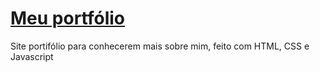 # <a target="_blank" href="">Meu portfólio</a>

Site portifólio para conhecerem mais sobre mim, feito com HTML, CSS e Javascript

